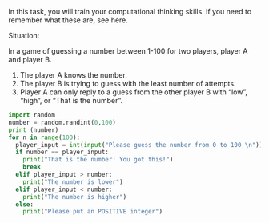 In this task, you will train your computational thinking skills. If you need to remember what these are, see here.

Situation: 

In a game of guessing a number between 1-100 for two players, player A and player B. 
1. The player A knows the number. 
2. The player B is trying to guess with the least number of attempts.
3. Player A can only reply to a guess from the other player B with “low”, “high”, or “That is the number”.

```.py
import random
number = random.randint(0,100)
print (number)
for n in range(100):
  player_input = int(input("Please guess the number from 0 to 100 \n"))
  if number == player_input:
    print("That is the number! You got this!")
    break
  elif player_input > number:
    print("The number is lower")
  elif player_input < number:
    print("The number is higher")
  else:
    print("Please put an POSITIVE integer")
```
